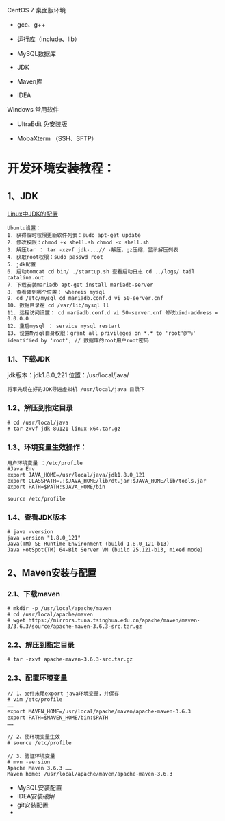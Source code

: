 CentOS 7 桌面版环境

- gcc、g++
- 运行库（include、lib）

- MySQL数据库
- JDK
- Maven库
- IDEA



Windows 常用软件

- UltraEdit 免安装版

- MobaXterm （SSH、SFTP）

  

# 开发环境安装教程：

## 1、JDK

[Linux中JDK的配置](https://www.cnblogs.com/cgy-home/p/11890760.html)

```
Ubuntu设置：
1. 获得临时权限更新软件列表：sudo apt-get update
2. 修改权限：chmod +x shell.sh chmod -x shell.sh
3. 解压tar ： tar -xzvf jdk-...// -解压，gz压缩，显示解压列表
4. 获取root权限：sudo passwd root
5. jdk配置
6. 启动tomcat cd bin/ ./startup.sh 查看启动日志 cd ../logs/ tail catalina.out
7. 下载安装mariadb apt-get install mariadb-server
8. 查看装到哪个位置： whereis mysql
9. cd /etc/mysql cd mariadb.conf.d vi 50-server.cnf
10. 数据目录在 cd /var/lib/mysql ll
11. 远程访问设置： cd mariadb.conf.d vi 50-server.cnf 修改bind-address = 0.0.0.0
12. 重启mysql ： service mysql restart
13. 设置Mysql自身权限：grant all privileges on *.* to 'root'@'%' identified by 'root'; // 数据库的root用户root密码
```

### 1.1、下载JDK

jdk版本：jdk1.8.0_221
位置：/usr/local/java/

```
将事先现在好的JDK导进虚拟机 /usr/local/java 目录下
```

### 1.2、解压到指定目录

```
# cd /usr/local/java
# tar zxvf jdk-8u121-linux-x64.tar.gz
```

### 1.3、环境变量生效操作：

```
用户环境变量 ：/etc/profile
#Java Env
export JAVA_HOME=/usr/local/java/jdk1.8.0_121
export CLASSPATH=.:$JAVA_HOME/lib/dt.jar:$JAVA_HOME/lib/tools.jar
export PATH=$PATH:$JAVA_HOME/bin

source /etc/profile
```

### 1.4、查看JDK版本

```
# java -version
java version "1.8.0_121"
Java(TM) SE Runtime Environment (build 1.8.0_121-b13)
Java HotSpot(TM) 64-Bit Server VM (build 25.121-b13, mixed mode)
```

## 2、Maven安装与配置

### 2.1、下载maven

```
# mkdir -p /usr/local/apache/maven
# cd /usr/local/apache/maven
# wget https://mirrors.tuna.tsinghua.edu.cn/apache/maven/maven-3/3.6.3/source/apache-maven-3.6.3-src.tar.gz
```

### 2.2、解压到指定目录

```
# tar -zxvf apache-maven-3.6.3-src.tar.gz
```

### 2.3、配置环境变量

```
// 1、文件末尾export java环境变量，并保存
# vim /etc/profile
……
export MAVEN_HOME=/usr/local/apache/maven/apache-maven-3.6.3
export PATH=$MAVEN_HOME/bin:$PATH
……

// 2、使环境变量生效
# source /etc/profile

// 3、验证环境变量
# mvn -version
Apache Maven 3.6.3 ……
Maven home: /usr/local/apache/maven/apache-maven-3.6.3
```

- MySQL安装配置
- IDEA安装破解
- git安装配置
- 

